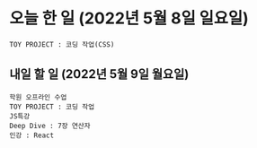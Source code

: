 # 오늘 한 일 (2022년 5월 8일 일요일)
```study
TOY PROJECT : 코딩 작업(CSS)
```

## 내일 할 일 (2022년 5월 9일 월요일)
```study
학원 오프라인 수업
TOY PROJECT : 코딩 작업
JS특강
Deep Dive : 7장 연산자
인강 : React 
```